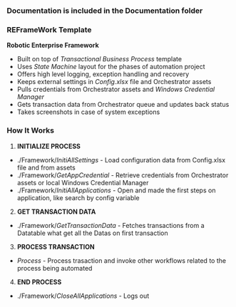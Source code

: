 ### Documentation is included in the Documentation folder ###


### REFrameWork Template ###
**Robotic Enterprise Framework**

* Built on top of *Transactional Business Process* template
* Uses *State Machine* layout for the phases of automation project
* Offers high level logging, exception handling and recovery
* Keeps external settings in *Config.xlsx* file and Orchestrator assets
* Pulls credentials from Orchestrator assets and *Windows Credential Manager*
* Gets transaction data from Orchestrator queue and updates back status
* Takes screenshots in case of system exceptions


### How It Works ###

1. **INITIALIZE PROCESS**
 + ./Framework/*InitiAllSettings* - Load configuration data from Config.xlsx file and from assets
 + ./Framework/*GetAppCredential* - Retrieve credentials from Orchestrator assets or local Windows Credential Manager
 + ./Framework/*InitiAllApplications* - Open and made the first steps on application, like search by config variable

2. **GET TRANSACTION DATA**
 + ./Framework/*GetTransactionData* - Fetches transactions from a Datatable what get all the Datas on first transaction

3. **PROCESS TRANSACTION**
 + *Process* - Process trasaction and invoke other workflows related to the process being automated 

4. **END PROCESS**
 + ./Framework/*CloseAllApplications* - Logs out
